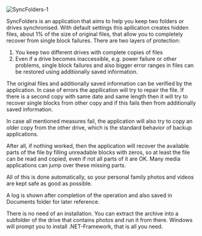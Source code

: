 
![SyncFolders-1](https://github.com/user-attachments/assets/3864175e-1b28-45eb-b56a-f95d1d338d44)


SyncFolders is an application that aims to help you keep two folders or drives synchronised.
With default settings this apllication creates hidden files, about 1% of the size of original files, that allow
you to completely recover from single block failures. There are two layers of protection:

1) You keep two different drives with complete copies of files
2) Even if a drive becomes inaccessible, e.g. power failure or other problems, single block failures
   and also bigger error ranges in files can be restored using additionally saved information.

The original files and additionally saved information can be verified by the application. In case
of errors the appllication will try to repair the file. If there is a second copy with same date and
same length then it will try to recover single blocks from other copy and if this fails then from additionally
saved information.

In case all mentioned measures fail, the application will also try to copy an older copy from the other
drive, which is the standard behavior of backup applications.

After all, if nothing worked, then the application will recover the available parts of the file by filling
unreadable blocks with zeros, so at least the file can be read and copied, even if not all parts of it are OK. 
Many media applications can jump over these missing parts.

All of this is done automatically, so your personal family photos and videos are kept safe as good as possible.

A log is shown after completion of the operation and also saved in Documents folder for later reference.

There is no need of an installation. You can extract the archive into a subfolder of the drive that contains
photos and run it from there. Windows will prompt you to install .NET-Framework, that is all you need.
